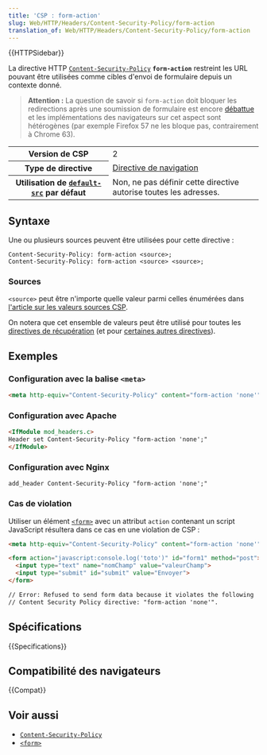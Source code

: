 ```yaml
---
title: 'CSP : form-action'
slug: Web/HTTP/Headers/Content-Security-Policy/form-action
translation_of: Web/HTTP/Headers/Content-Security-Policy/form-action
---
```


{{HTTPSidebar}}

La directive HTTP [`Content-Security-Policy`](/fr/docs/Web/HTTP/Headers/Content-Security-Policy) **`form-action`** restreint les URL pouvant être utilisées comme cibles d'envoi de formulaire depuis un contexte donné.

> **Attention :** La question de savoir si `form-action` doit bloquer les redirections après une soumission de formulaire est encore [débattue](https://github.com/w3c/webappsec-csp/issues/8) et les implémentations des navigateurs sur cet aspect sont hétérogènes (par exemple Firefox 57 ne les bloque pas, contrairement à Chrome 63).

<table class="properties">
  <tbody>
    <tr>
      <th scope="row">Version de CSP</th>
      <td>2</td>
    </tr>
    <tr>
      <th scope="row">Type de directive</th>
      <td><a href="/fr/docs/Glossary/Navigation_directive">Directive de navigation</a></td>
    </tr>
    <tr>
      <th scope="row">Utilisation de <a href="/fr/docs/Web/HTTP/Headers/Content-Security-Policy/default-src"><code>default-src</code></a> par défaut</th>
      <td>Non, ne pas définir cette directive autorise toutes les adresses.</td>
    </tr>
  </tbody>
</table>

## Syntaxe

Une ou plusieurs sources peuvent être utilisées pour cette directive&nbsp;:

```http
Content-Security-Policy: form-action <source>;
Content-Security-Policy: form-action <source> <source>;
```

### Sources

`<source>` peut être n'importe quelle valeur parmi celles énumérées dans [l'article sur les valeurs sources CSP](/fr/docs/Web/HTTP/Headers/Content-Security-Policy/Sources#sources).

On notera que cet ensemble de valeurs peut être utilisé pour toutes les [directives de récupération](/fr/docs/Glossary/Fetch_directive) (et pour [certaines autres directives](/fr/docs/Web/HTTP/Headers/Content-Security-Policy/Sources#directives_associées)).

## Exemples

### Configuration avec la balise `<meta>`

```html
<meta http-equiv="Content-Security-Policy" content="form-action 'none'">
```

### Configuration avec Apache

```html
<IfModule mod_headers.c>
Header set Content-Security-Policy "form-action 'none';"
</IfModule>
```

### Configuration avec Nginx

```
add_header Content-Security-Policy "form-action 'none';"
```

### Cas de violation

Utiliser un élément [`<form>`](/fr/docs/Web/HTML/Element/Form) avec un attribut `action` contenant un script JavaScript résultera dans ce cas en une violation de CSP&nbsp;:

```html example-bad
<meta http-equiv="Content-Security-Policy" content="form-action 'none'">

<form action="javascript:console.log('toto')" id="form1" method="post">
  <input type="text" name="nomChamp" value="valeurChamp">
  <input type="submit" id="submit" value="Envoyer">
</form>

// Error: Refused to send form data because it violates the following
// Content Security Policy directive: "form-action 'none'".
```

## Spécifications

{{Specifications}}

## Compatibilité des navigateurs

{{Compat}}

## Voir aussi

- [`Content-Security-Policy`](/fr/docs/Web/HTTP/Headers/Content-Security-Policy)
- [`<form>`](/fr/docs/Web/HTML/Element/Form)
